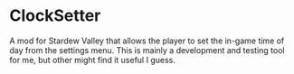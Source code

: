 # ClockSetter

A mod for Stardew Valley that allows the player to set the in-game time of day from the settings menu.
This is mainly a development and testing tool for me, but other might find it useful I guess.
